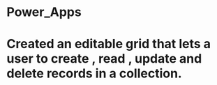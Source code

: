 # Power_Apps
# Created an editable grid that lets a user to create , read , update and delete records in a collection.
